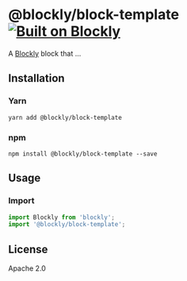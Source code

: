 # @blockly/block-template [![Built on Blockly](https://tinyurl.com/built-on-blockly)](https://github.com/google/blockly)

<!--
  - TODO: Add block description.
  -->
A [Blockly](https://www.npmjs.com/package/blockly) block that ...

## Installation

### Yarn
```
yarn add @blockly/block-template
```

### npm
```
npm install @blockly/block-template --save
```

## Usage

### Import
```js
import Blockly from 'blockly';
import '@blockly/block-template';

```

## License
Apache 2.0
